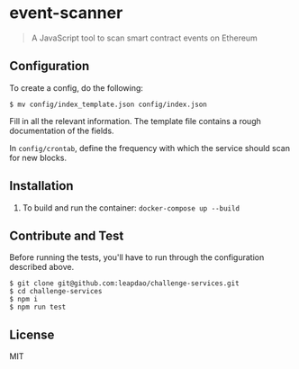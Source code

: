 # event-scanner

> A JavaScript tool to scan smart contract events on Ethereum

## Configuration

To create a config, do the following:

```
$ mv config/index_template.json config/index.json
```

Fill in all the relevant information. The template file contains a rough
documentation of the fields.

In `config/crontab`, define the frequency with which the service should scan
for new blocks.

## Installation

1. To build and run the container: `docker-compose up --build`

## Contribute and Test

Before running the tests, you'll have to run through the configuration described
above.

```
$ git clone git@github.com:leapdao/challenge-services.git
$ cd challenge-services
$ npm i
$ npm run test
```

## License

MIT
